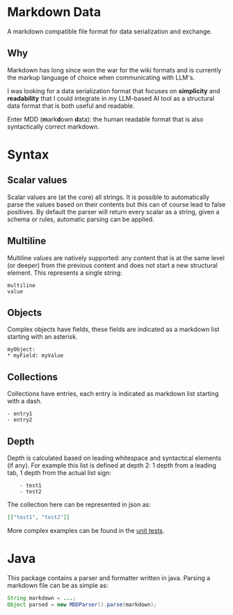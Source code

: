 # Markdown Data

A markdown compatible file format for data serialization and exchange.

## Why

Markdown has long since won the war for the wiki formats and is currently the markup language of choice when communicating with LLM's.

I was looking for a data serialization format that focuses on **simplicity** and **readability** that I could integrate in my LLM-based AI tool as a structural data format that is both useful and readable.

Enter MDD (**m**ark**d**own **d**ata): the human readable format that is also syntactically correct markdown.

# Syntax

## Scalar values

Scalar values are (at the core) all strings. It is possible to automatically parse the values based on their contents but this can of course lead to false positives.
By default the parser will return every scalar as a string, given a schema or rules, automatic parsing can be applied.

## Multiline

Multiline values are natively supported: any content that is at the same level (or deeper) from the previous content and does not start a new structural element. This represents a single string:

```mdd
multiline
value
```

## Objects

Complex objects have fields, these fields are indicated as a markdown list starting with an asterisk.

```mdd
myObject:
* myField: myValue
```

## Collections

Collections have entries, each entry is indicated as markdown list starting with a dash.

```mdd
- entry1
- entry2
```

## Depth

Depth is calculated based on leading whitespace and syntactical elements (if any). For example this list is defined at depth 2: 1 depth from a leading tab, 1 depth from the actual list sign:

```mdd
	- test1
	- test2
```

The collection here can be represented in json as:

```json
[["test1", "test2"]]
```

More complex examples can be found in the [unit tests](https://github.com/celerex/mdd-core/tree/master/src/test/resources/examples).

# Java

This package contains a parser and formatter written in java. Parsing a markdown file can be as simple as:

```java
String markdown = ...;
Object parsed = new MDDParser().parse(markdown);
```
